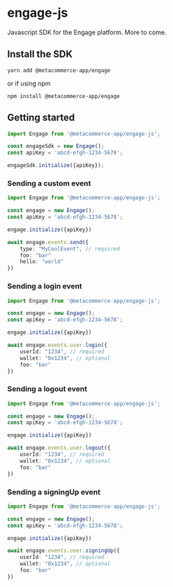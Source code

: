 # engage-js

Javascript SDK for the Engage platform. More to come.

## Install the SDK

```
yarn add @metacommerce-app/engage
```

or if using npm

```
npm install @metacommerce-app/engage
```

## Getting started

```ts
import Engage from '@metacommerce-app/engage-js';

const engageSdk = new Engage();
const apiKey = 'abcd-efgh-1234-5678';

engageSdk.initialize({apiKey});
```

### Sending a custom event

```ts
import Engage from '@metacommerce-app/engage-js';

const engage = new Engage();
const apiKey = 'abcd-efgh-1234-5678';

engage.initialize({apiKey})

await engage.events.send({
    type: "MyCoolEvent", // required
    foo: "bar"
    hello: "world"
})
```

### Sending a login event

```ts
import Engage from '@metacommerce-app/engage-js';

const engage = new Engage();
const apiKey = 'abcd-efgh-1234-5678';

engage.initialize({apiKey})

await engage.events.user.login({
    userId: "1234", // required
    wallet: "0x1234", // optional
    foo: "bar"
})
```

### Sending a logout event

```ts
import Engage from '@metacommerce-app/engage-js';

const engage = new Engage();
const apiKey = 'abcd-efgh-1234-5678';

engage.initialize({apiKey})

await engage.events.user.logout({
    userId: "1234", // required
    wallet: "0x1234", // optional
    foo: "bar"
})
```

### Sending a signingUp event

```ts
import Engage from '@metacommerce-app/engage-js';

const engage = new Engage();
const apiKey = 'abcd-efgh-1234-5678';

engage.initialize({apiKey})

await engage.events.user.signingUp({
    userId: "1234", // required
    wallet: "0x1234", // optional
    foo: "bar"
})
```



